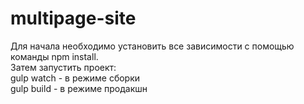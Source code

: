 # multipage-site
Для начала необходимо установить все зависимости с помощью команды npm install.<br>
Затем запустить проект:
  <br>gulp watch - в режиме сборки
  <br>gulp build - в режиме продакшн
